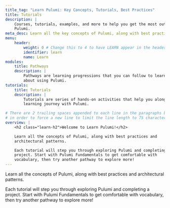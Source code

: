 ```yaml
---
title_tag: "Learn Pulumi: Key Concepts, Tutorials, Best Practices"
title: Tutorials
description: |
    Courses, tutorials, examples, and more to help you get the most out of
    Pulumi.
meta_desc: Learn all the key concepts of Pulumi, along with best practices and architectural patterns with these curated tutorials.
menu:
    header:
        weight: 0 # Change this to 4 to have LEARN appear in the header bar.
        identifier: learn
        name: Learn
modules:
    title: Pathways
    description: |
        Pathways are learning progressions that you can follow to learn more
        about using Pulumi.
tutorials:
    title: Tutorials
    description: |
        Tutorials are series of hands-on activities that help you along your
        learning journey with Pulumi.

# There are 2 trailing spaces appended to each line in the paragraphs below
# in order to force a new line to limit the line length to 75 characters.
overview: |
    <h2 class="learn-h2">Welcome to Learn Pulumi!</h2>

    Learn all the concepts of Pulumi, along with best practices and
    architectural patterns.

    Each tutorial will step you through exploring Pulumi and completing a
    project. Start with Pulumi Fundamentals to get comfortable with
    vocabulary, then try another pathway to explore more!
---
```


Learn all the concepts of Pulumi, along with best practices and architectural patterns.

Each tutorial will step you through exploring Pulumi and completing a project. Start with Pulumi Fundamentals to get comfortable with vocabulary, then try another pathway to explore more!
